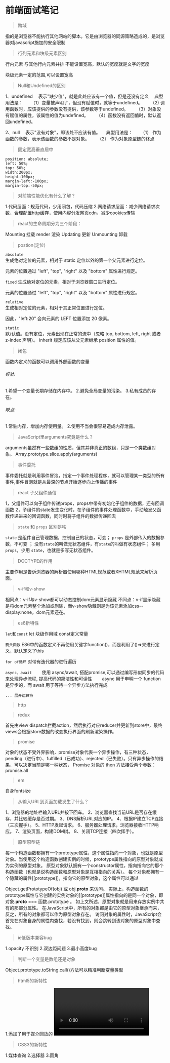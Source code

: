 # 前端面试笔记

> 跨域

 指的是浏览器不能执行其他网站的脚本。它是由浏览器的同源策略造成的，是浏览器对javascript施加的安全限制
 
> 行列元素和块级元素区别

行内元素
与其他行内元素并排
不能设置宽高，默认的宽度就是文字的宽度

块级元素一定的范围,可以设置宽高

>Null和Undefined的区别


1、undefined
　表示"缺少值"，就是此处应该有一个值，但是还没有定义
　典型用法是：
　　（1）变量被声明了，但没有赋值时，就等于undefined。
　　（2) 调用函数时，应该提供的参数没有提供，该参数等于undefined。
　　（3）对象没有赋值的属性，该属性的值为undefined。
　　（4）函数没有返回值时，默认返回undefined。

2、null
　表示"没有对象"，即该处不应该有值。
　典型用法是：
　　（1） 作为函数的参数，表示该函数的参数不是对象。
　　（2） 作为对象原型链的终点


> 固定宽高垂直居中

```
position: absolute;
left: 50%;
top: 50%;
width:200px;
height:100px;
margin-left:-100px;
margin-top:-50px;
```
>对前端性能优化有什么了解？

1.代码层面：规范代码，少用闭包，代码压缩
2.网络请求层面：减少网络请求次数，合理配置http缓存，使用内容分发网页cdn，减少cookies传输



> react的生命周期分为三个阶段：

Mounting 挂载
render 渲染
Updating 更新
Unmounting 卸载

> postion(定位)

`absolute`	
生成绝对定位的元素，相对于 static 定位以外的第一个父元素进行定位。

元素的位置通过 "left", "top", "right" 以及 "bottom" 属性进行规定。

`fixed`
生成绝对定位的元素，相对于浏览器窗口进行定位。

元素的位置通过 "left", "top", "right" 以及 "bottom" 属性进行规定。

`relative`	
生成相对定位的元素，相对于其正常位置进行定位。

因此，"left:20" 会向元素的 LEFT 位置添加 20 像素。

`static`	
默/认值。没有定位，元素出现在正常的流中（忽略 top, bottom, left, right 或者 z-index 声明）。
inherit	规定应该从父元素继承 position 属性的值。
>闭包

 函数内定义的函数可以调用外部函数的变量
 ###### 好处:
 1.希望一个变量长期存储在内存中。
 2.避免全局变量的污染。
 3.私有成员的存在。
  ###### 缺点:
 1.常驻内存，增加内存使用量。
 2.使用不当会很容易造成内存泄露。
>JavaScript里arguments究竟是什么？

arguments虽然有一些数组的性质，但其并非真正的数组，只是一个类数组对象。
Array.prototype.slice.apply(arguments)

>事件委托

事件委托就是利用事件冒泡，指定一个事件处理程序，就可以管理某一类型的所有事件,事件冒泡就是从最深的节点开始逐步向上传播的事件

>react 子父组件通信

1，父组件可以向子组件传递props，props中带有初始化子组件的数据，还有回调函数
2，子组件的state发生变化时，在子组件的事件处理函数中，手动触发父函数传递进来的回调函数，同时时将子组件的数据传递回去

>`state` 和 `props` 区别是啥

`state` 是组件自己管理数据，控制自己的状态，可变；
`props` 是外部传入的数据参数，不可变 ；
没有`state`的叫做无状态组件，有`state`的叫做有状态组件；
多用 `props`，少用 `state`，也就是多写无状态组件。





>DOCTYPE的作用

主要作用是告诉浏览器的解析器使用哪种HTML规范或者XHTML规范来解析页面。

>v-if和v-show 

相同点：v-if与v-show都可以动态控制dom元素显示隐藏
不同点：v-if显示隐藏是将dom元素整个添加或删除，而v-show隐藏则是为该元素添加css--display:none，dom元素还在。

>es6新特性

`let`和`const`
let 块级作用域 const定义常量

`箭头函数`
ES6中的函数定义不再使用关键字function()，而是利用了()=>来进行定义，默认定义了this

`for of循环`
对带有迭代器的进行遍历

`async、await`
　　使用 async/await, 搭配promise,可以通过编写形似同步的代码来处理异步流程, 提高代码的简洁性和可读性
　　async 用于申明一个 function 是异步的，而 await 用于等待一个异步方法执行完成

`... 展开运算符`

>http

>redux

首先由view dispatch拦截action，然后执行对应reducer并更新到store中，最终views会根据store数据的改变执行界面的刷新渲染操作。

>promise
   
对象的状态不受外界影响，promise对象代表一个异步操作，有三种状态，pending（进行中）、fulfilled（已成功）、rejected（已失败）。只有异步操作的结果，可以决定当前是哪一种状态，
Promise 对象的 then 方法接受两个参数：
promise.all

>em

 自身fontsize

>从输入URL到页面加载发生了什么？

1、浏览器的地址栏输入URL并按下回车。
2、浏览器查找当前URL是否存在缓存，并比较缓存是否过期。
3、DNS解析URL对应的IP。
4、根据IP建立TCP连接（三次握手）。
5、HTTP发起请求。
6、服务器处理请求，浏览器接收HTTP响应。
7、渲染页面，构建DOM树。
8、关闭TCP连接（四次挥手）。

>原型原型链

   每一个构造函数都拥有一个prototype属性，这个属性指向一个对象，也就是原型对象。当使用这个构造函数创建实例的时候，prototype属性指向的原型对象就成为实例的原型对象。
原型对象默认拥有一个constructor属性，指向指向它的那个构造函数（也就是说构造函数和原型对象是互相指向的关系）。
每个对象都拥有一个隐藏的属性[[prototype]]，指向它的原型对象，这个属性可以通过

Object.getPrototypeOf(obj) 或 obj.__proto__ 来访问。
实际上，构造函数的prototype属性与它创建的实例对象的[[prototype]]属性指向的是同一个对象，即 对象.__proto__ === 函数.prototype 。
如上文所述，原型对象就是用来存放实例中共有的那部分属性。
在JavaScript中，所有的对象都是由它的原型对象继承而来，反之，所有的对象都可以作为原型对象存在。
访问对象的属性时，JavaScript会首先在对象自身的属性内查找，若没有找到，则会跳转到该对象的原型对象中查找。

> ie低版本兼容bug
   
   1.opacity 不识别
   2.双边距问题
   3.最小高度bug

> 判断一个变量是数组还是对象

Object.prototype.toString.call()方法可以精准判断变量类型

>html5的新特性

1.添加了用于媒介回放的 <video>，<audio> 元素
2.添加了语义标签譬如 header、footer、nav 等等元素 

>CSS3的新特性

1.媒体查询
2.选择器
3.圆角


